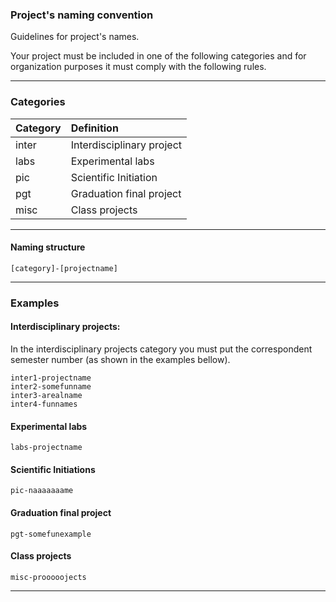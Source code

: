 ### Project's naming convention

Guidelines for project's names.

Your project must be included in one of the following categories and
for organization purposes it must comply with the following rules.

-------------------------------

### Categories

| Category      | Definition                | 
| :---          | :---                      |
| inter         | Interdisciplinary project |
| labs          | Experimental labs         |
| pic           | Scientific Initiation     |
| pgt           | Graduation final project  |
| misc          | Class projects            |


---------------

#### Naming structure

`[category]-[projectname]`

---------------------

### Examples

#### Interdisciplinary projects:

In the interdisciplinary projects category you must put the
correspondent semester number (as shown in the examples bellow).

`inter1-projectname`<br>
`inter2-somefunname`<br>
`inter3-arealname`<br>
`inter4-funnames`<br>


#### Experimental labs

`labs-projectname`


#### Scientific Initiations

`pic-naaaaaaame`


#### Graduation final project

`pgt-somefunexample`


#### Class projects

`misc-prooooojects`

------------
